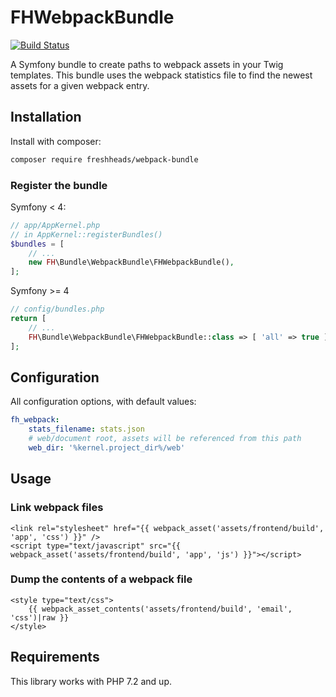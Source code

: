 FHWebpackBundle
===============

[![Build Status](https://travis-ci.org/freshheads/FHWebpackBundle.png?branch=develop)](https://travis-ci.org/freshheads/FHWebpackBundle)

A Symfony bundle to create paths to webpack assets in your Twig templates.
This bundle uses the webpack statistics file to find the newest assets for a given webpack entry.


Installation
------------

Install with composer:

```bash
composer require freshheads/webpack-bundle
```

### Register the bundle
Symfony < 4:

```php
// app/AppKernel.php
// in AppKernel::registerBundles()
$bundles = [
    // ...
    new FH\Bundle\WebpackBundle\FHWebpackBundle(),
];
```

Symfony >= 4

```php
// config/bundles.php
return [
    // ...
    FH\Bundle\WebpackBundle\FHWebpackBundle::class => [ 'all' => true ]
];
```


Configuration
-------------

All configuration options, with default values:

```yaml
fh_webpack:
    stats_filename: stats.json
    # web/document root, assets will be referenced from this path
    web_dir: '%kernel.project_dir%/web'
```


Usage
-----

### Link webpack files

```jinja
<link rel="stylesheet" href="{{ webpack_asset('assets/frontend/build', 'app', 'css') }}" />
<script type="text/javascript" src="{{ webpack_asset('assets/frontend/build', 'app', 'js') }}"></script>
```

### Dump the contents of a webpack file

```jinja
<style type="text/css">
    {{ webpack_asset_contents('assets/frontend/build', 'email', 'css')|raw }}
</style>
```

Requirements
------------

This library works with PHP 7.2 and up.
